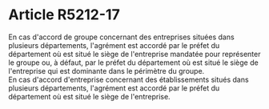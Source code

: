 # Article R5212-17

  
En cas d'accord de groupe concernant des entreprises situées dans plusieurs départements, l'agrément est accordé par le préfet du département où est situé le siège de l'entreprise mandatée pour représenter le groupe ou, à défaut, par le préfet du département où est situé le siège de l'entreprise qui est dominante dans le périmètre du groupe.   
En cas d'accord d'entreprise concernant des établissements situés dans plusieurs départements, l'agrément est accordé par le préfet du département où est situé le siège de l'entreprise.